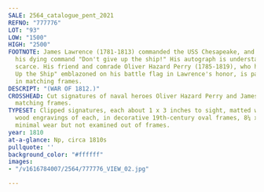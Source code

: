 ```yaml
---
SALE: 2564_catalogue_pent_2021
REFNO: "777776"
LOT: "93"
LOW: "1500"
HIGH: "2500"
FOOTNOTE: James Lawrence (1781-1813) commanded the USS Chesapeake, and is known for
  his dying command "Don't give up the ship!" His autograph is understandably quite
  scarce. His friend and comrade Oliver Hazard Perry (1785-1819), who had "Don't Give
  Up the Ship" emblazoned on his battle flag in Lawrence's honor, is paired with him
  in matching frames.
DESCRIPT: "(WAR OF 1812.)"
CROSSHEAD: Cut signatures of naval heroes Oliver Hazard Perry and James Lawrence in
  matching frames.
TYPESET: Clipped signatures, each about 1 x 3 inches to sight, matted with hand-colored
  wood engravings of each, in decorative 19th-century oval frames, 8¼ x 6¼ inches;
  minimal wear but not examined out of frames.
year: 1810
at-a-glance: Np, circa 1810s
pullquote: ''
background_color: "#ffffff"
images:
- "/v1616784007/2564/777776_VIEW_02.jpg"

---
```

